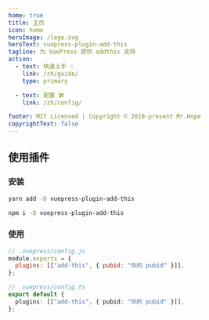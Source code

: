 ```yaml
---
home: true
title: 主页
icon: home
heroImage: /logo.svg
heroText: vuepress-plugin-add-this
tagline: 为 VuePress 提供 addthis 支持
action:
  - text: 快速上手 💡
    link: /zh/guide/
    type: primary

  - text: 配置 🛠
    link: /zh/config/

footer: MIT Licensed | Copyright © 2019-present Mr.Hope
copyrightText: false
---
```


## 使用插件

### 安装

<CodeGroup>
<CodeGroupItem title="yarn">

```bash
yarn add -D vuepress-plugin-add-this
```

</CodeGroupItem>

<CodeGroupItem title="npm">

```bash
npm i -D vuepress-plugin-add-this
```

</CodeGroupItem>
</CodeGroup>

### 使用

<CodeGroup>
<CodeGroupItem title="js">

```js
// .vuepress/config.js
module.exports = {
  plugins: [["add-this", { pubid: "你的 pubid" }]],
};
```

</CodeGroupItem>

<CodeGroupItem title="ts">

```ts
// .vuepress/config.ts
export default {
  plugins: [["add-this", { pubid: "你的 pubid" }]],
};
```

</CodeGroupItem>
</CodeGroup>
